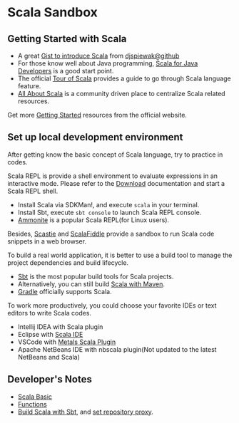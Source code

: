 # Scala Sandbox

## Getting Started  with Scala

* A great [Gist to introduce Scala](https://gist.github.com/djspiewak/cb72c41ac335a3a9b28b3307be04aa43) from [djspiewak@github](https://github.com/djspiewak)
* For those know well about Java programming,  [Scala for Java Developers](https://docs.scala-lang.org/tutorials/scala-for-java-programmers.html) is a good start point.
* The official [Tour of Scala](https://docs.scala-lang.org/tour/tour-of-scala.html) provides a guide to go through Scala language feature.
* [All About Scala](https://allaboutscala.com/) is a community driven place to centralize  Scala related resources.

Get more [Getting Started](https://docs.scala-lang.org/getting-started/index.html) resources from the official website.

## Set up local development environment

After getting know the basic concept of Scala language, try to practice in codes.

Scala REPL is provide a shell environment to evaluate expressions in an interactive mode.  Please refer to the [Download](https://www.scala-lang.org/download/)  documentation and start a Scala REPL shell.

* Install Scala via SDKMan!,  and execute `scala` in your terminal.
* Install Sbt, execute `sbt console` to launch Scala REPL console. 
* [Ammonite](http://ammonite.io/) is a popular Scala REPL(for Linux users). 

Besides,  [Scastie](https://scastie.scala-lang.org) and [ScalaFiddle](https://scalafiddle.io/) provide a sandbox to run Scala code snippets in a web browser.

To build a real world application, it is better to use a build tool to manage the project dependencies and build lifecycle.

*  [Sbt](https://www.scala-sbt.org) is the most popular build tools for Scala projects.
*  Alternatively, you can still build [Scala with Maven](https://docs.scala-lang.org/tutorials/scala-with-maven.html).
*  [Gradle](https://docs.gradle.org/current/userguide/scala_plugin.html) officially supports Scala.

To work more productively, you could choose your favorite IDEs or text editors to write Scala codes.

* Intellij IDEA with Scala plugin
* Eclipse with [Scala IDE](http://www.scala-ide.org)
* VSCode with [Metals Scala Plugin](https://marketplace.visualstudio.com/items?itemName=scalameta.metals#overview)
* Apache NetBeans IDE  with nbscala plugin(Not updated to the latest NetBeans and Scala)


## Developer's Notes

* [Scala Basic](./basic.md)
* [Functions](./fun.md)
* [Build Scala with Sbt](./sbt.md),  and [set repository proxy](./sbt-proxy.md).

